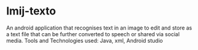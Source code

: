 # Imij-texto
An android application that recognises text in an image to edit and store as a text file that can be further converted to speech or shared via social media. 
Tools and Technologies used: Java, xml, Android studio

